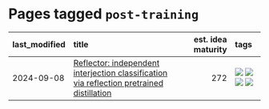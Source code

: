 # Pages tagged `post-training`

|last_modified|title|est. idea maturity|tags
|:---|:---|---:|:---|
|2024-09-08|[Reflector: independent  interjection classification via reflection pretrained distillation](../reflector.md)|272|[![](https://img.shields.io/badge/tag-agentic-96f12e)](../tags/agentic.md) [![](https://img.shields.io/badge/tag-experimental-76bb24)](../tags/experimental.md) [![](https://img.shields.io/badge/tag-llm-5e378d)](../tags/llm.md) [![](https://img.shields.io/badge/tag-post-training-394ee4)](../tags/post-training.md)|
